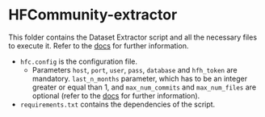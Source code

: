 # HFCommunity-extractor

This folder contains the Dataset Extractor script and all the necessary files to execute it.
Refer to the [docs](https://som-research.github.io/HFCommunity/docs/usage.html) for further information.

* `hfc.config` is the configuration file.
    * Parameters `host`, `port`, `user`, `pass`, `database` and `hfh_token` are mandatory. `last_n_months` parameter, which has to be an integer greater or equal than 1, and `max_num_commits` and `max_num_files` are optional (refer to the [docs](https://github.com/SOM-Research/HFCommunity/docs/usage.html) for further information).
* `requirements.txt` contains the dependencies of the script.
